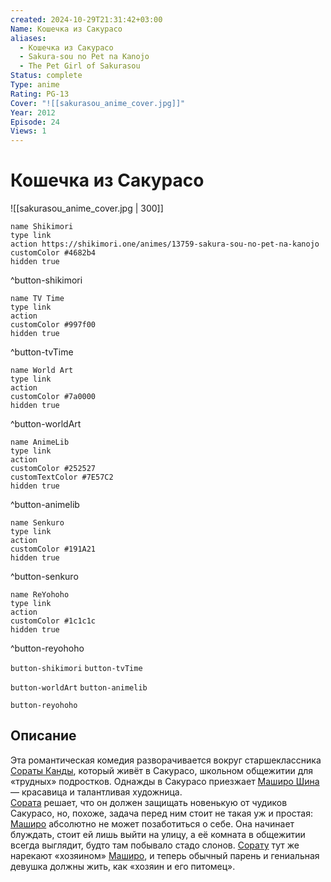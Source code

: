 ```yaml
---
created: 2024-10-29T21:31:42+03:00
Name: Кошечка из Сакурасо
aliases:
  - Кошечка из Сакурасо
  - Sakura-sou no Pet na Kanojo
  - The Pet Girl of Sakurasou
Status: complete
Type: anime
Rating: PG-13
Cover: "![[sakurasou_anime_cover.jpg]]"
Year: 2012
Episode: 24
Views: 1
---
```


# Кошечка из Сакурасо

![[sakurasou_anime_cover.jpg | 300]]

```button
name Shikimori
type link
action https://shikimori.one/animes/13759-sakura-sou-no-pet-na-kanojo
customColor #4682b4
hidden true
```
^button-shikimori

```button
name TV Time
type link
action 
customColor #997f00
hidden true
```
^button-tvTime

```button
name World Art
type link
action 
customColor #7a0000
hidden true
```
^button-worldArt

```button
name AnimeLib
type link
action 
customColor #252527
customTextColor #7E57C2
hidden true
```
^button-animelib

```button
name Senkuro
type link
action 
customColor #191A21
hidden true
```
^button-senkuro

```button
name ReYohoho
type link
action 
customColor #1c1c1c
hidden true
```
^button-reyohoho



`button-shikimori` `button-tvTime`

`button-worldArt` `button-animelib`

`button-reyohoho`

## Описание

Эта романтическая комедия разворачивается вокруг старшеклассника [Сораты Канды](https://shikimori.one/characters/64169-sorata-kanda), который живёт в Сакурасо, школьном общежитии для «трудных» подростков. Однажды в Сакурасо приезжает [Маширо Шина](https://shikimori.one/characters/61371-mashiro-shiina) — красавица и талантливая художница.  
[Сората](https://shikimori.one/characters/64169-sorata-kanda) решает, что он должен защищать новенькую от чудиков Сакурасо, но, похоже, задача перед ним стоит не такая уж и простая: [Маширо](https://shikimori.one/characters/61371-mashiro-shiina) абсолютно не может позаботиться о себе. Она начинает блуждать, стоит ей лишь выйти на улицу, а её комната в общежитии всегда выглядит, будто там побывало стадо слонов. [Сорату](https://shikimori.one/characters/64169-sorata-kanda) тут же нарекают «хозяином» [Маширо](https://shikimori.one/characters/61371-mashiro-shiina), и теперь обычный парень и гениальная девушка должны жить, как «хозяин и его питомец».

